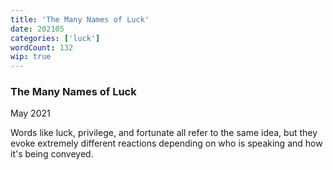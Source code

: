 ```yaml
---
title: 'The Many Names of Luck'
date: 202105
categories: ['luck']
wordCount: 132
wip: true
---
```


### The Many Names of Luck

May 2021

Words like luck, privilege, and fortunate all refer to the same idea, but they evoke extremely different reactions depending on who is speaking and how it's being conveyed.